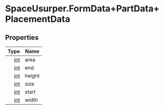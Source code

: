 # SpaceUsurper.FormData+PartData+PlacementData
## Properties
| Type | Name |
| ---: | ---- |
| [int](https://docs.microsoft.com/en-us/dotnet/api/system.int32?view=netframework-4.5) | area |
| [int](https://docs.microsoft.com/en-us/dotnet/api/system.int32?view=netframework-4.5) | end |
| [int](https://docs.microsoft.com/en-us/dotnet/api/system.int32?view=netframework-4.5) | height |
| [int](https://docs.microsoft.com/en-us/dotnet/api/system.int32?view=netframework-4.5) | size |
| [int](https://docs.microsoft.com/en-us/dotnet/api/system.int32?view=netframework-4.5) | start |
| [int](https://docs.microsoft.com/en-us/dotnet/api/system.int32?view=netframework-4.5) | width |
